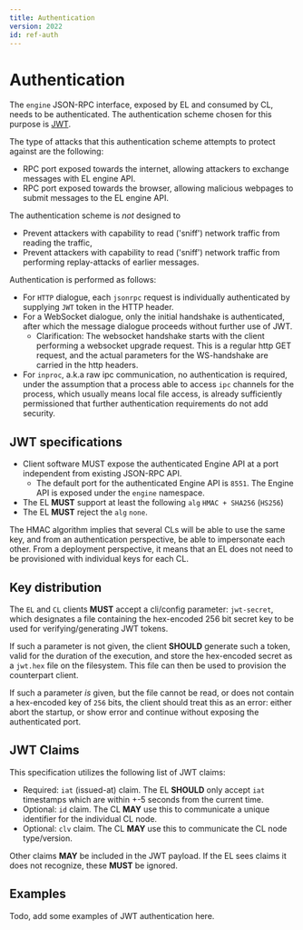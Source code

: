 ```yaml
---
title: Authentication
version: 2022
id: ref-auth
---
```


# Authentication

The `engine` JSON-RPC interface, exposed by EL and consumed by CL, needs to be authenticated. The authentication scheme chosen for this purpose is [JWT](https://jwt.io/).

The type of attacks that this authentication scheme attempts to protect against are the following:

-   RPC port exposed towards the internet, allowing attackers to exchange messages with EL engine API.
-   RPC port exposed towards the browser, allowing malicious webpages to submit messages to the EL engine API.

The authentication scheme is _not_ designed to

-   Prevent attackers with capability to read ('sniff') network traffic from reading the traffic,
-   Prevent attackers with capability to read ('sniff') network traffic from performing replay-attacks of earlier messages.

Authentication is performed as follows:

-   For `HTTP` dialogue, each `jsonrpc` request is individually authenticated by supplying `JWT` token in the HTTP header.
-   For a WebSocket dialogue, only the initial handshake is authenticated, after which the message dialogue proceeds without further use of JWT.
    -   Clarification: The websocket handshake starts with the client performing a websocket upgrade request. This is a regular http GET request, and the actual parameters for the WS-handshake are carried in the http headers.
-   For `inproc`, a.k.a raw ipc communication, no authentication is required, under the assumption that a process able to access `ipc` channels for the process, which usually means local file access, is already sufficiently permissioned that further authentication requirements do not add security.

## JWT specifications

-   Client software MUST expose the authenticated Engine API at a port independent from existing JSON-RPC API.
    -   The default port for the authenticated Engine API is `8551`. The Engine API is exposed under the `engine` namespace.
-   The EL **MUST** support at least the following `alg` `HMAC + SHA256` (`HS256`)
-   The EL **MUST** reject the `alg` `none`.

The HMAC algorithm implies that several CLs will be able to use the same key, and from an authentication perspective, be able to impersonate each other. From a deployment perspective, it means that an EL does not need to be provisioned with individual keys for each CL.

## Key distribution

The `EL` and `CL` clients **MUST** accept a cli/config parameter: `jwt-secret`, which designates a file containing the hex-encoded 256 bit secret key to be used for verifying/generating JWT tokens.

If such a parameter is not given, the client **SHOULD** generate such a token, valid for the duration of the execution, and store the hex-encoded secret as a `jwt.hex` file on the filesystem. This file can then be used to provision the counterpart client.

If such a parameter _is_ given, but the file cannot be read, or does not contain a hex-encoded key of `256` bits, the client should treat this as an error: either abort the startup, or show error and continue without exposing the authenticated port.

## JWT Claims

This specification utilizes the following list of JWT claims:

-   Required: `iat` (issued-at) claim. The EL **SHOULD** only accept `iat` timestamps which are within +-5 seconds from the current time.
-   Optional: `id` claim. The CL **MAY** use this to communicate a unique identifier for the individual CL node.
-   Optional: `clv` claim. The CL **MAY** use this to communicate the CL node type/version.

Other claims **MAY** be included in the JWT payload. If the EL sees claims it does not recognize, these **MUST** be ignored.

## Examples

Todo, add some examples of JWT authentication here.
